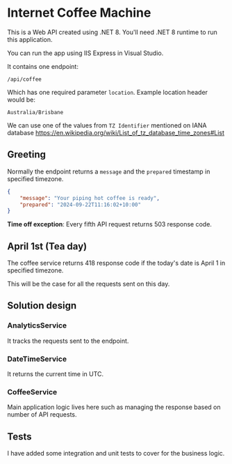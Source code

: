 # Internet Coffee Machine

This is a Web API created using .NET 8. You'll need .NET 8 runtime to run this application.

You can run the app using IIS Express in Visual Studio. 

It contains one endpoint:
```
/api/coffee
```
Which has one required parameter `location`. Example location header would be:
```
Australia/Brisbane
```

We can use one of the values from `TZ Identifier` mentioned on IANA database https://en.wikipedia.org/wiki/List_of_tz_database_time_zones#List
 
## Greeting
Normally the endpoint returns a `message` and the `prepared` timestamp in specified timezone.

```json
{
    "message": "Your piping hot coffee is ready",
    "prepared": "2024-09-22T11:16:02+10:00"
}
```

**Time off exception**: Every fifth API request returns 503 response code.


## April 1st (Tea day)

The coffee service returns 418 response code if the today's date is April 1 in specified timezone.

This will be the case for all the requests sent on this day.

## Solution design

### AnalyticsService
It tracks the requests sent to the endpoint.

### DateTimeService
It returns the current time in UTC.

### CoffeeService
Main application logic lives here such as managing the response based on number of API requests. 


## Tests

I have added some integration and unit tests to cover for the business logic.
